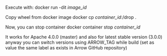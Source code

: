 Execute with:
docker run -dit _image_id_

Copy wheel from docker image
docker cp _container_id_:/drop .

Now, you can stop container
docker container stop _container_id_

It works for Apache 4.0.0 (master) and also for latest stable version (3.0.0) anyway you can switch versions using ARROW_TAG while build (set as value the same label as exists in Arrow GitHub repository)

